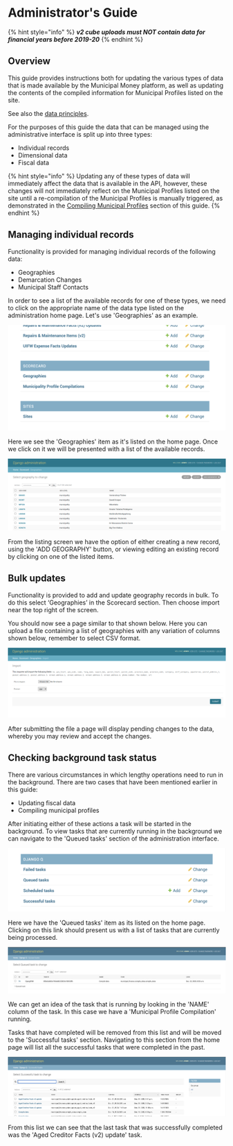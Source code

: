 # Administrator's Guide

{% hint style="info" %}
_**v2 cube uploads must NOT contain data for financial years before 2019-20**_
{% endhint %}

## Overview

This guide provides instructions both for updating the various types of data that is made available by the Municipal Money platform, as well as updating the contents of the compiled information for Municipal Profiles listed on the site.

See also the [data principles](principles.md).

For the purposes of this guide the data that can be managed using the administrative interface is split up into three types:

* Individual records
* Dimensional data
* Fiscal data

{% hint style="info" %}
Updating any of these types of data will immediately affect the data that is available in the API, however, these changes will not immediately reflect on the Municipal Profiles listed on the site until a re-compilation of the Municipal Profiles is manually triggered, as demonstrated in the [Compiling Municipal Profiles](administrators-guide.md#compiling-municipal-profiles) section of this guide.
{% endhint %}

## Managing individual records

Functionality is provided for managing individual records of the following data:

* Geographies
* Demarcation Changes
* Municipal Staff Contacts

In order to see a list of the available records for one of these types, we need to click on the appropriate name of the data type listed on the administration home page. Let's use 'Geographies' as an example.

![](<../.gitbook/assets/Screenshot 2021-02-22 at 06.00.10.png>)

Here we see the 'Geographies' item as it's listed on the home page. Once we click on it we will be presented with a list of the available records.

![](<../.gitbook/assets/image (10).png>)

From the listing screen we have the option of either creating a new record, using the 'ADD GEOGRAPHY' button, or viewing editing an existing record by clicking on one of the listed items.

## Bulk updates

Functionality is provided to add and update geography records in bulk. To do this select ‘Geographies’ in the Scorecard section. Then choose import near the top right of the screen.

You should now see a page similar to that shown below. Here you can upload a file containing a list of geographies with any variation of columns shown below, remember to select CSV format.

![](<../.gitbook/assets/image (11).png>)

After submitting the file a page will display pending changes to the data, whereby you may review and accept the changes.

## Checking background task status

There are various circumstances in which lengthy operations need to run in the background. There are two cases that have been mentioned earlier in this guide:

* Updating fiscal data
* Compiling municipal profiles

After initiating either of these actions a task will be started in the background. To view tasks that are currently running in the background we can navigate to the 'Queued tasks' section of the administration interface.

![](<../.gitbook/assets/Screenshot 2020-12-22 at 09.07.29.png>)

Here we have the 'Queued tasks' item as its listed on the home page. Clicking on this link should present us with a list of tasks that are currently being processed.

![](<../.gitbook/assets/Screenshot 2020-12-22 at 09.07.04.png>)

We can get an idea of the task that is running by looking in the 'NAME' column of the task. In this case we have a 'Municipal Profile Compilation' running.

Tasks that have completed will be removed from this list and will be moved to the 'Successful tasks' section. Navigating to this section from the home page will list all the successful tasks that were completed in the past.

![](<../.gitbook/assets/Screenshot 2020-12-22 at 09.15.40.png>)

From this list we can see that the last task that was successfully completed was the 'Aged Creditor Facts (v2) update' task.

